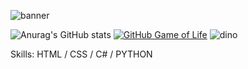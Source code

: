 ![banner](https://user-images.githubusercontent.com/80597076/129627116-d5307881-2eb3-4453-ab99-1c4fc00d9718.png)

![Anurag's GitHub stats](https://github-readme-stats.vercel.app/api?username=AhmedHajiyev&theme=dark&show_icons=true)
[![GitHub Game of Life](https://github4life.herokuapp.com/AhmedHajiyev.gif?z=6)](https://github4life.herokuapp.com/AhmedHajiyev)
![dino](https://user-images.githubusercontent.com/80597076/129627660-aa54318e-5b99-4764-b626-df79d1348afb.gif)


Skills: HTML / CSS / C# / PYTHON 








